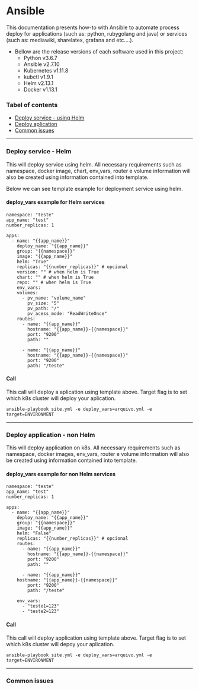 # Ansible

This documentation presents how-to with Ansible to automate process deploy for applications (such as: python, rubygolang and java) or services (such as: mediawiki, sharelatex, grafana and etc....).

- Bellow are the release versions of each software used in this project:
  - Python v3.6.7
  - Ansible v2.7.10
  - Kubernetes v1.11.8
  - kubctl v1.9.1
  - Helm v2.13.1
  - Docker v1.13.1

### Tabel of contents

<!--ts-->
- [Deploy service - using Helm](#deploy-service-helm)
- [Deploy aplication](#deploy-application)
- [Common issues]($common-issues)
<!--te-->

---

### Deploy service - Helm

This will deploy service using helm. All necessary requirements such as namespace, docker image, chart, env_vars, router e volume information will also be created using information contained into template.

Below we can see template example for deployment service using helm.

#### deploy_vars example for Helm services

```
namespace: "teste"
app_name: "test"
number_replicas: 1

apps:
  - name: "{{app_name}}"
    deploy_name: "{{app_name}}"
    group: "{{namespace}}"
    image: "{{app_name}}"
    helm: "True"
    replicas: "{{number_replicas}}" # opcional
    version: "" # when helm is True
    chart: "" # when helm is True
    repo: "" # when helm is True
    env_vars:
    volumes:
      - pv_name: "volume_name"
        pv_size: "5"
        pv_path: "/"
        pv_acess_mode: "ReadWriteOnce"
    routes:
      - name: "{{app_name}}"
        hostname: "{{app_name}}-{{namespace}}"
        port: "9200"
        path: ""

      - name: "{{app_name}}"
        hostname: "{{app_name}}-{{namespace}}"
        port: "9200"
        path: "/teste"
```

#### Call

This call will deploy a aplication using template above. Target flag is to set which k8s cluster will deploy your aplication.

```
ansible-playbook site.yml -e deploy_vars=arquivo.yml -e target=ENVIRONMENT

```

---

### Deploy application - non Helm

This will deploy application on k8s. All necessary requirements such as namespace, docker images, env_vars, router e volume information will also be created using information contained into template.

#### deploy_vars example for non Helm services

```
namespace: "teste"
app_name: "test"
number_replicas: 1

apps:
  - name: "{{app_name}}"
    deploy_name: "{{app_name}}"
    group: "{{namespace}}"
    image: "{{app_name}}"
    helm: "False"
    replicas: "{{number_replicas}}" # opcional
    routes:
      - name: "{{app_name}}"
        hostname: "{{app_name}}-{{namespace}}"
        port: "9200"
        path: ""

      - name: "{{app_name}}"
	hostname: "{{app_name}}-{{namespace}}"
        port: "9200"
        path: "/teste"

    env_vars:
      - "teste1=123"
      - "teste2=123"
```

#### Call

This call will deploy application using template above. Target flag is to set which k8s cluster will depoy your aplication.

```
ansible-playbook site.yml -e deploy_vars=arquivo.yml -e target=ENVIRONMENT

```

---

### Common issues
